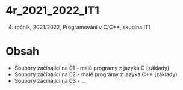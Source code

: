 # 4r_2021_2022_IT1
4. ročník, 2021/2022, Programování v C/C++, skupina IT1

# Obsah
 - Soubory začínající na 01 - malé programy z jazyka C (základy)
 - Soubory začínající na 02 - malé programy z jazyka C++ (základy)
 - Soubory začínající na 03 - ...
